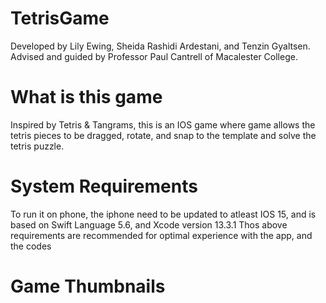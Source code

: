 # TetrisGame
Developed by Lily Ewing, Sheida Rashidi Ardestani, and Tenzin Gyaltsen. Advised and guided by Professor Paul Cantrell of Macalester College.

# What is this game
Inspired by Tetris & Tangrams, this is an IOS game where game allows the tetris pieces to be dragged, rotate, and snap to the template and solve the tetris puzzle.

# System Requirements
To run it on phone, the iphone need to be updated to atleast IOS 15, and is based on Swift Language 5.6, and Xcode version 13.3.1
Thos above requirements are recommended for optimal experience with the app, and the codes

# Game Thumbnails
  

